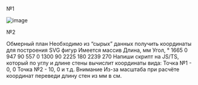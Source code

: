 №1

![image](https://github.com/serzhserzh/test_task/assets/71644756/db7de518-1c3a-4759-92af-3bf17943ca6a)



№2

Обмерный план
Необходимо из “сырых” данных получить координаты для построения SVG фигур
Имеется массив
Длина, мм
Угол,  °
1665   0
947    90
557    0
1300   90
2225   180
2239   270
Напиши скрипт на JS/TS, который по углу и длине стены вычислит координаты вида:
Точка №1 - 0, 0
Точка №2 - 10, 0 и т.д.
Внимание
Из-за масштаба при расчёте координат переведи длину стен из мм в см.
